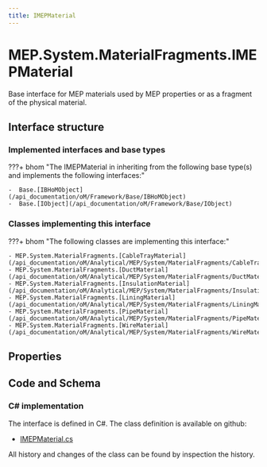 ```yaml
---
title: IMEPMaterial
---
```


# MEP.System.MaterialFragments.IMEPMaterial

Base interface for MEP materials used by MEP properties or as a fragment of the physical material.

## Interface structure

### Implemented interfaces and base types

???+ bhom "The IMEPMaterial in inheriting from the following base type(s) and implements the following interfaces:"

    -  Base.[IBHoMObject](/api_documentation/oM/Framework/Base/IBHoMObject)
    -  Base.[IObject](/api_documentation/oM/Framework/Base/IObject)


### Classes implementing this interface

???+ bhom "The following classes are implementing this interface:"

    - MEP.System.MaterialFragments.[CableTrayMaterial](/api_documentation/oM/Analytical/MEP/System/MaterialFragments/CableTrayMaterial)
    - MEP.System.MaterialFragments.[DuctMaterial](/api_documentation/oM/Analytical/MEP/System/MaterialFragments/DuctMaterial)
    - MEP.System.MaterialFragments.[InsulationMaterial](/api_documentation/oM/Analytical/MEP/System/MaterialFragments/InsulationMaterial)
    - MEP.System.MaterialFragments.[LiningMaterial](/api_documentation/oM/Analytical/MEP/System/MaterialFragments/LiningMaterial)
    - MEP.System.MaterialFragments.[PipeMaterial](/api_documentation/oM/Analytical/MEP/System/MaterialFragments/PipeMaterial)
    - MEP.System.MaterialFragments.[WireMaterial](/api_documentation/oM/Analytical/MEP/System/MaterialFragments/WireMaterial)


## Properties

## Code and Schema

### C# implementation

The interface is defined in C#. The class definition is available on github:

- [IMEPMaterial.cs](https://github.com/BHoM/BHoM/blob/develop/MEP_oM/System\MaterialFragments\IMEPMaterial.cs)

All history and changes of the class can be found by inspection the history.
